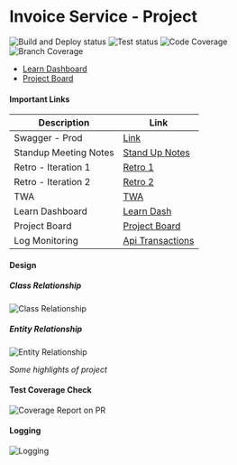 # Invoice Service - Project

![Build and Deploy status](https://github.com/vyomrastogi/invoice-service/actions/workflows/heroku.yml/badge.svg)
![Test status](https://github.com/vyomrastogi/invoice-service/actions/workflows/gradle.yml/badge.svg)
![Code Coverage](https://github.com/vyomrastogi/invoice-service/blob/main/.github/badges/jacoco.svg)
![Branch Coverage](https://github.com/vyomrastogi/invoice-service/blob/main/.github/badges/branches.svg)


* [Learn Dashboard](https://learn-2.galvanize.com/cohorts/2328)
* [Project Board](https://github.com/orgs/Tech-Student-Labs/projects/7)

#### Important Links

| Description           | Link                                                                                     |
|-----------------------|------------------------------------------------------------------------------------------|
| Swagger - Prod        | [Link](https://invoicify-invoice-svc-4.herokuapp.com/swagger-ui.html)                    |
| Standup Meeting Notes | [Stand Up Notes](https://github.com/Tech-Student-Labs/invoicify_app4/blob/master/MOM.md) |
| Retro - Iteration 1   | [Retro 1](https://retrotool.io/eM3B6byBG20wiZzGRFgmQ)                                    |
| Retro - Iteration 2   | [Retro 2](https://retrotool.io/iBJiHBO8aWX6q5r272mJ3)                                    |
| TWA                   | [TWA](https://github.com/Tech-Student-Labs/invoicify_app4/blob/master/TWA.md)            |
| Learn Dashboard       | [Learn Dash](https://learn-2.galvanize.com/cohorts/2328)                                 |
| Project Board         | [Project Board](https://github.com/orgs/Tech-Student-Labs/projects/7)                    |
| Log Monitoring        | [Api Transactions](https://invoicify-invoice-svc-4-14700.coralogix.com/#/query/logs?id=2JhG3FtlTR2)|



#### Design 

##### Class Relationship

![Class Relationship](https://github.com/vyomrastogi/invoice-service/blob/main/static/uml-diagram.png)

##### Entity Relationship

![Entity Relationship](https://github.com/vyomrastogi/invoice-service/blob/main/static/er-diagram.png)


_Some highlights of project_

#### Test Coverage Check

![Coverage Report on PR](https://github.com/vyomrastogi/invoice-service/blob/main/static/github-testrun-summary.png)


#### Logging 

![Logging](https://github.com/vyomrastogi/invoice-service/blob/main/static/logging-dashboard.png)


